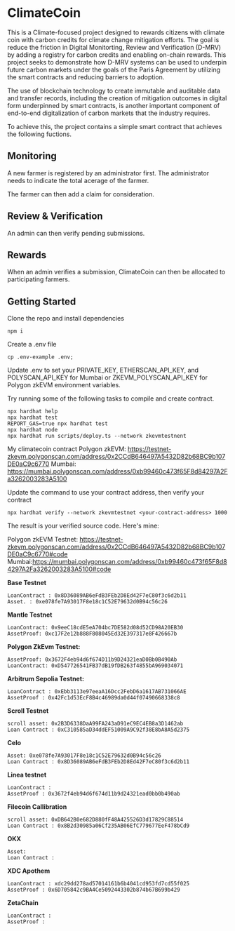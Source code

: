 # ClimateCoin

This is a Climate-focused project designed to rewards citizens with climate coin with carbon credits for climate change mitigation efforts. The goal is reduce the friction in Digital Monitorting, Review and Verification (D-MRV) by adding a registry for carbon credits and enabling on-chain rewards. This project seeks to demonstrate how D-MRV systems can be used to underpin future carbon markets under the goals
of the Paris Agreement by utilizing the smart contracts and reducing barriers to adoption. 

The use of blockchain technology to create immutable and auditable data and transfer records, including the creation of mitigation outcomes in digital form underpinned by smart contracts, is another important component of end-to-end digitalization of carbon markets that the industry requires.

To achieve this, the project contains a simple smart contract that achieves the following fuctions.

## Monitoring
A new farmer is registered by an administrator first. The administrator needs to indicate the total acerage of the farmer.

The farmer can then add a claim for consideration.

## Review & Verification

An admin can then verify pending submissions.

## Rewards
When an admin verifies a submission, ClimateCoin can then be allocated to participating farmers.


## Getting Started

Clone the repo and install dependencies

```shell
npm i
```

Create a .env file

```shell
cp .env-example .env;
```

Update .env to set your PRIVATE_KEY, ETHERSCAN_API_KEY, and POLYSCAN_API_KEY for Mumbai or ZKEVM_POLYSCAN_API_KEY for Polygon zkEVM environment variables.


Try running some of the following tasks to compile and create contract.

```shell
npx hardhat help
npx hardhat test
REPORT_GAS=true npx hardhat test
npx hardhat node
npx hardhat run scripts/deploy.ts --network zkevmtestnent
```

My climatecoin contract
Polygon zkEVM: https://testnet-zkevm.polygonscan.com/address/0x2CCdB646497A5432D82b68BC9b107DE0aC9c6770
Mumbai: https://mumbai.polygonscan.com/address/0xb99460c473f65F8d84297A2Fa3262003283A5100


Update the command to use your contract address, then verify your contract

```shell
npx hardhat verify --network zkevmtestnet <your-contract-address> 1000
```

The result is your verified source code. Here's mine:

Polygon zkEVM Testnet: https://testnet-zkevm.polygonscan.com/address/0x2CCdB646497A5432D82b68BC9b107DE0aC9c6770#code
Mumbai:https://mumbai.polygonscan.com/address/0xb99460c473f65F8d84297A2Fa3262003283A5100#code


**Base Testnet**
````
LoanContract : 0x8D36089AB6eFdB3FEb2D8Ed42F7eC80f3c6d2b11
Asset. : 0xe078fe7A93017F8e18c1C52E79632d0B94c56c26
````

**Mantle Testnet**
````
LoanContract: 0x9eeC18cdE5eA704bc7DE582d08d52CD98A20EB30
AssetProof: 0xc17F2e12b888F808045Ed32E397317e8F426667b
````

**Polygon ZkEvm Testnet:**
````
AssetProof: 0x3672F4eb94d6f674D11b9D24321eaD0Bb0B490Ab
LoanContract: 0xD547726541FB37dB19fDB263f4855bA969034071
````

**Arbitrum Sepolia Testnet:**
````
LoanContract : 0xEbb3113e97eeaA16Dcc2FebD6a1617AB731066AE
AssetProof : 0x42Fc1d53EcF8B4c46989da0d44f07490668338c8
````

**Scroll Testnet**
````
scroll asset: 0x2B3D6338DaA99FA243aD91eC9EC4EB8a3D1462ab
Loan Contract : 0xC310585aD34ddEF51009A9C92f38E8bA8A5d2375
````

**Celo**
````
Asset: 0xe078fe7A93017F8e18c1C52E79632d0B94c56c26
Loan Contract : 0x8D36089AB6eFdB3FEb2D8Ed42F7eC80f3c6d2b11
````

**Linea testnet**
````
LoanContract : 
AssetProof : 0x3672f4eb94d6f674d11b9d24321ead0bb0b490ab
````

**Filecoin Callibration**
````
scroll asset: 0xDB642B0e682D880fF48A425526D3d17829C88514
Loan Contract : 0x8B2d30985a06Cf235AB06EfC779677EeF478bCd9
````

**OKX**
````
Asset: 
Loan Contract : 
````

**XDC Apothem**
````
LoanContract : xdc29dd278ad57014161b6b4041cd953fd7cd55f025 
AssetProof : 0x6D705842c9BA4Ce5092443302b874b67B699b429
````

**ZetaChain**
````
LoanContract : 
AssetProof : 
````